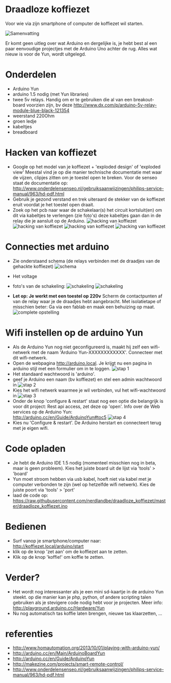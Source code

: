 Draadloze koffiezet
===================

Voor wie via zijn smartphone of computer de koffiezet wil starten.

![Samenvatting](https://raw.githubusercontent.com/nerdlandbe/draadloze_koffiezet/master/howto/samenvatting.jpg)

Er komt geen uitleg over wat Arduino en dergelijke is, je hebt best al een paar eenvoudige projectjes met de Arduino Uno achter de rug.
Alles wat nieuw is voor de Yun, wordt uitgelegd.

# Onderdelen
- Arduino Yun
- arduino 1.5 nodig (met Yun libraries)
- twee 5v relays. Handig om er te gebruiken die al van een breakout-board voorzien zijn, bv deze http://www.dx.com/p/arduino-5v-relay-module-blue-black-121354
- weerstand 220Ohm
- groen ledje
- kabeltjes
- breadboard

# Hacken van koffiezet
- Google op het model van je koffiezet + 'exploded design' of 'exploded view' Meestal vind je op die manier technische documentatie met waar de vijzen, clipjes zitten om je toestel open te breken. Voor de senseo staat de documentatie op: http://www.onderdelensenseo.nl/gebruiksaanwijzingen/philips-service-manual/963/hd-pdf.html
- Gebruik je gezond verstand en trek uiteraard de stekker van de koffiezet eruit voordat je het toestel open draait.
- Zoek op het pcb naar waar de schakelaar(s) het circuit kortsluit(en) om dit via kabeltjes te verlengen (zie foto's) deze kabeltjes gaan dan in de relay die je aansluit op de Arduino.
![hacking van koffiezet](https://raw.githubusercontent.com/nerdlandbe/draadloze_koffiezet/master/footage/01-koffiezet-open.jpg)
![hacking van koffiezet](https://raw.githubusercontent.com/nerdlandbe/draadloze_koffiezet/master/footage/02-koffiezet-pcb.jpg)
![hacking van koffiezet](https://raw.githubusercontent.com/nerdlandbe/draadloze_koffiezet/master/footage/03-koffiezet-pcb-gehacked.jpg)
![hacking van koffiezet](https://raw.githubusercontent.com/nerdlandbe/draadloze_koffiezet/master/footage/04-koffiezet-draadjes.jpg)

# Connecties met arduino
- Zie onderstaand schema (de relays verbinden met de draadjes van de gehackte koffiezet)
![schema](https://raw.githubusercontent.com/nerdlandbe/draadloze_koffiezet/master/howto/schema.png)
- Het voltage
- foto's van de schakeling:
![schakeling](https://raw.githubusercontent.com/nerdlandbe/draadloze_koffiezet/master/footage/schakeling-breadboard.jpg)
![schakeling](https://raw.githubusercontent.com/nerdlandbe/draadloze_koffiezet/master/footage/schakeling-arduino-breadboard.jpg)

- **Let op: Je werkt met een toestel op 220v** Scherm de contactpunten af van de relay waar je de draadjes hebt aangebracht. Met isolatietape of misschien beter: Ga via een fablab en maak een behuizing op maat.
![complete opstelling](https://raw.githubusercontent.com/nerdlandbe/draadloze_koffiezet/master/footage/opstelling-compleet.jpg)

# Wifi instellen op de arduino Yun
- Als de Arduino Yun nog niet geconfigureerd is, maakt hij zelf een wifi-netwerk met de naam 'Arduino Yun-XXXXXXXXXXXX'. Connecteer met dit wifi-netwerk.
- Open de webpagina http://arduino.local. Je krijgt nu een pagina in arduino stijl met een formulier om in te loggen.
![stap 1](https://raw.githubusercontent.com/nerdlandbe/draadloze_koffiezet/master/howto/stap01.png)
- Het standaard wachtwoord is 'arduino'.
- geef je Arduino een naam (bv koffiezet) en stel een admin wachtwoord in
![stap 2](https://raw.githubusercontent.com/nerdlandbe/draadloze_koffiezet/master/howto/stap02.png)
- Kies het wifi netwerk waarmee je wil verbinden, vul het wifi-wachtwoord in
![stap 3](https://raw.githubusercontent.com/nerdlandbe/draadloze_koffiezet/master/howto/stap03.png)
- Onder de knop 'configure & restart' staat nog een optie die belangrijk is voor dit project: Rest api access, zet deze op 'open'. Info over de Web services op de Arduino Yun: http://arduino.cc/en/Guide/ArduinoYun#toc5
![stap 4](https://raw.githubusercontent.com/nerdlandbe/draadloze_koffiezet/master/howto/stap04.png)
- Kies nu 'Configure & restart'. De Arduino herstart en connecteert terug met je eigen wifi.

# Code opladen
- Je hebt de Arduino IDE 1.5 nodig (momenteel misschien nog in beta, maar is geen probleem). Kies het juiste board uit de lijst via 'tools' > 'board'
- Yun moet stroom hebben via usb kabel, hoeft niet via kabel met je computer verbonden te zijn (wel op hetzelfde wifi netwerk). Kies de juiste poort via 'tools' > 'port'
- laad de code op: https://raw.githubusercontent.com/nerdlandbe/draadloze_koffiezet/master/draadloze_koffiezet.ino

# Bedienen
- Surf vanop je smartphone/computer naar: http://koffiezet.local/arduino/start
- klik op de knop 'zet aan' om de koffiezet aan te zetten.
- Klik op de knop 'koffie!' om koffie te zetten.

# Verder?
- Het wordt nog interessanter als je een mini sd-kaartje in de arduino Yun steekt. op die manier kan je php, python, of andere scripting talen gebruiken als je stevigere code nodig hebt voor je projecten. Meer info: http://playground.arduino.cc/Hardware/Yun
- Nu nog automatisch tas koffie laten brengen, nieuwe tas klaarzetten, ...

# referenties
- http://www.homautomation.org/2013/10/01/playing-with-arduino-yun/
- http://arduino.cc/en/Main/ArduinoBoardYun
- http://arduino.cc/en/Guide/ArduinoYun
- http://makezine.com/projects/smart-remote-control/
- http://www.onderdelensenseo.nl/gebruiksaanwijzingen/philips-service-manual/963/hd-pdf.html